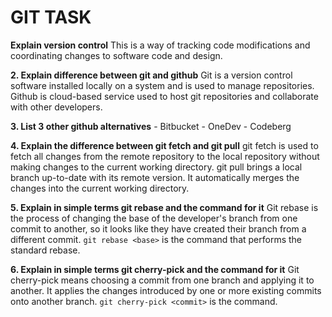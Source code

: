 # GIT TASK

**Explain version control**
This is a way of tracking code modifications and coordinating changes to software code and design.

**2.  Explain difference between git and github**
	Git is a version control software installed locally on a system and is used to manage repositories.
	Github is cloud-based service used to host git repositories and collaborate with other developers.

**3.	List 3 other github alternatives**
	- Bitbucket
	- OneDev
	- Codeberg
 
**4.	Explain the difference between git fetch and git pull**
	git fetch is used to fetch all changes from the remote repository to the local repository without making changes to the current working directory.
	git pull brings a local branch up-to-date with its remote version. It automatically merges the changes into the current working directory.

**5.	Explain in simple terms git rebase and the command for it**
	Git rebase is the process of changing the base of the developer's branch from one commit to another, so it looks like they have created their branch from a different commit.
	`git rebase <base>` is the command that performs the standard rebase.

**6.	Explain in simple terms git cherry-pick and the command for it**
	Git cherry-pick means choosing a commit from one branch and applying it to another. It applies the changes introduced by one or more existing commits onto another branch.
	`git cherry-pick <commit>` is the command.
